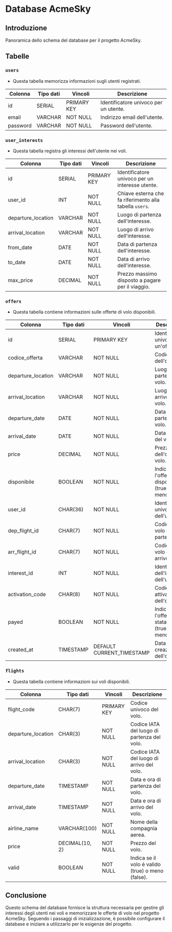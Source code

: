 # Database AcmeSky

## Introduzione
Panoramica dello schema del database per il progetto AcmeSky. 


## Tabelle

### `users`
- Questa tabella memorizza informazioni sugli utenti registrati.
  
| Colonna      | Tipo dati | Vincoli      | Descrizione                   |
|--------------|-----------|--------------|-------------------------------|
| id           | SERIAL    | PRIMARY KEY  | Identificatore univoco per un utente. |
| email        | VARCHAR   | NOT NULL     | Indirizzo email dell'utente.  |
| password     | VARCHAR   | NOT NULL     | Password dell'utente.         |

### `user_interests`
- Questa tabella registra gli interessi dell'utente nei voli.

| Colonna            | Tipo dati | Vincoli      | Descrizione                                |
|--------------------|-----------|--------------|--------------------------------------------|
| id                 | SERIAL    | PRIMARY KEY  | Identificatore univoco per un interesse utente.     |
| user_id            | INT       | NOT NULL     | Chiave esterna che fa riferimento alla tabella `users`. |
| departure_location | VARCHAR   | NOT NULL     | Luogo di partenza dell'interesse.            |
| arrival_location   | VARCHAR   | NOT NULL     | Luogo di arrivo dell'interesse.             |
| from_date          | DATE      | NOT NULL     | Data di partenza dell'interesse.            |
| to_date            | DATE      | NOT NULL     | Data di arrivo dell'interesse.              |
| max_price          | DECIMAL   | NOT NULL     | Prezzo massimo disposto a pagare per il viaggio. |

### `offers`
- Questa tabella contiene informazioni sulle offerte di volo disponibili.

| Colonna            | Tipo dati     | Vincoli      | Descrizione                                    |
|--------------------|---------------|--------------|------------------------------------------------|
| id                 | SERIAL        | PRIMARY KEY  | Identificatore univoco per un'offerta.         |
| codice_offerta     | VARCHAR       | NOT NULL     | Codice dell'offerta.                           |
| departure_location | VARCHAR       | NOT NULL     | Luogo di partenza del volo.                    |
| arrival_location   | VARCHAR       | NOT NULL     | Luogo di arrivo del volo.                      |
| departure_date     | DATE          | NOT NULL     | Data di partenza del volo.                     |
| arrival_date       | DATE          | NOT NULL     | Data di arrivo del volo.                       |
| price              | DECIMAL       | NOT NULL     | Prezzo dell'offerta di volo.                   |
| disponibile        | BOOLEAN       | NOT NULL     | Indica se l'offerta è disponibile (true) o meno (false). |
| user_id            | CHAR(36)      | NOT NULL     | Identificatore univoco dell'utente.            |
| dep_flight_id      | CHAR(7)       | NOT NULL     | Codice del volo di partenza.                   |
| arr_flight_id      | CHAR(7)       | NOT NULL     | Codice del volo di arrivo.                     |
| interest_id        | INT           | NOT NULL     | Identificatore dell'interesse dell'utente.     |
| activation_code    | CHAR(8)       | NOT NULL     | Codice di attivazione dell'offerta.            |
| payed              | BOOLEAN       | NOT NULL     | Indica se l'offerta è stata pagata (true) o meno (false). |
| created_at         | TIMESTAMP     | DEFAULT CURRENT_TIMESTAMP | Data e ora di creazione dell'offerta. |



### `flights`
- Questa tabella contiene informazioni sui voli disponibili.

| Colonna            | Tipo dati       | Vincoli      | Descrizione                                 |
|--------------------|-----------------|--------------|---------------------------------------------|
| flight_code        | CHAR(7)         | PRIMARY KEY  | Codice univoco del volo.                    |
| departure_location | CHAR(3)         | NOT NULL     | Codice IATA del luogo di partenza del volo. |
| arrival_location   | CHAR(3)         | NOT NULL     | Codice IATA del luogo di arrivo del volo.   |
| departure_date     | TIMESTAMP       | NOT NULL     | Data e ora di partenza del volo.            |
| arrival_date       | TIMESTAMP       | NOT NULL     | Data e ora di arrivo del volo.              |
| airline_name       | VARCHAR(100)    | NOT NULL     | Nome della compagnia aerea.                 |
| price              | DECIMAL(10, 2)  | NOT NULL     | Prezzo del volo.                            |
| valid              | BOOLEAN         | NOT NULL     | Indica se il volo è valido (true) o meno (false). |

## Conclusione
Questo schema del database fornisce la struttura necessaria per gestire gli interessi degli utenti nei voli e memorizzare le offerte di volo nel progetto AcmeSky. Seguendo i passaggi di inizializzazione, è possibile configurare il database e iniziare a utilizzarlo per le esigenze del progetto.


